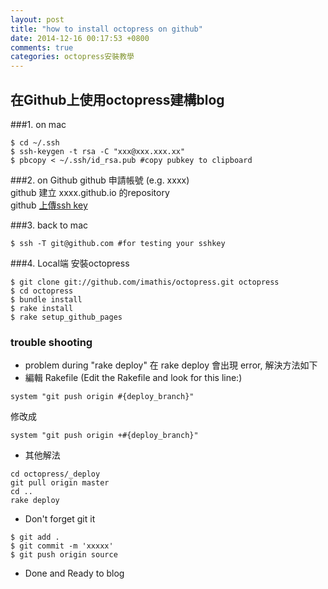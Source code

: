 ```yaml
---
layout: post
title: "how to install octopress on github"
date: 2014-12-16 00:17:53 +0800
comments: true
categories: octopress安裝教學 
---
```

## 在Github上使用octopress建構blog

###1. on mac
```
$ cd ~/.ssh
$ ssh-keygen -t rsa -C "xxx@xxx.xxx.xx"
$ pbcopy < ~/.ssh/id_rsa.pub #copy pubkey to clipboard
```
###2. on Github
github 申請帳號 (e.g. xxxx)  
github 建立 xxxx.github.io 的repository  
github [上傳ssh key](https://help.github.com/articles/generating-ssh-keys/)

<!--more-->
###3. back to mac
```
$ ssh -T git@github.com #for testing your sshkey
```

###4. Local端 安裝octopress 
```
$ git clone git://github.com/imathis/octopress.git octopress
$ cd octopress
$ bundle install
$ rake install
$ rake setup_github_pages
```

### trouble shooting
- problem during "rake deploy"
在 rake deploy 會出現 error, 解決方法如下
- 編輯 Rakefile (Edit the Rakefile and look for this line:)
```
system "git push origin #{deploy_branch}"
```
修改成
```
system "git push origin +#{deploy_branch}"
```

- 其他解法
```
cd octopress/_deploy
git pull origin master
cd ..
rake deploy
```

- Don't forget git it
```
$ git add .
$ git commit -m 'xxxxx'
$ git push origin source
```

- Done and Ready to blog

